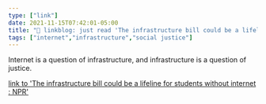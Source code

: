 ```yaml
---
type: ["link"]
date: 2021-11-15T07:42:01-05:00
title: "🔗 linkblog: just read 'The infrastructure bill could be a lifeline for students without internet : NPR'"
tags: ["internet","infrastructure","social justice"]
---
```

Internet is a question of infrastructure, and infrastructure is a question of justice.
 
[link to 'The infrastructure bill could be a lifeline for students without internet : NPR'](https://www.npr.org/2021/11/15/1053917252/infrastructure-bill-broadband-internet-rural-college-students)
